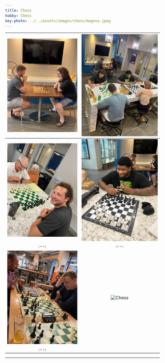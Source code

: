 ```yaml
---
title: Chess
hobby: Chess
key-photo: ../../assets/images/chess/magnus.jpeg
---
```


| ![Chess](../../assets/images/chess/andrew.jpeg) | ![Chess](../../assets/images/chess/club-room.jpeg)
|:--:|:--:|
| ![Chess](../../assets/images/chess/tim.jpeg) | ![Chess](../../assets/images/chess/fred.jpeg)
|:--:|:--:|
| ![Chess](../../assets/images/chess/rebel-mettle-1.jpeg) | ![Chess](../../assets/images/chess/rebel-mettle-2.jpeg)
|:--:|

---